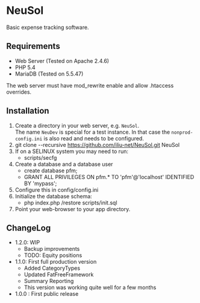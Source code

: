 # NeuSol

Basic expense tracking software.

## Requirements

- Web Server (Tested on Apache 2.4.6)
- PHP 5.4
- MariaDB (Tested on 5.5.47)

The web server must have mod_rewrite enable and allow .htaccess overrides.


## Installation

1. Create a directory in your web server, e.g. `NeuSol`.  
   The name `NeuDev` is special for a test instance.  In that case the
   `nonprod-config.ini` is also read and needs to be configured.
2. git clone --recursive https://github.com/iliu-net/NeuSol.git NeuSol
3. If on a SELINUX system you may need to run:
   - scripts/secfg
4. Create a database and a database user
   - create database pfm;
   - GRANT ALL PRIVILEGES ON pfm.* TO 'pfm'@'localhost' IDENTIFIED BY 'mypass';
5. Configure this in config/config.ini
6. Initialize the database schema:
   - php index.php /restore scripts/init.sql
7. Point your web-browser to your app directory.

## ChangeLog

- 1.2.0: WIP
  - Backup improvements
  - TODO: Equity positions
- 1.1.0: First full production version
  - Added CategoryTypes
  - Updated FatFreeFramework
  - Summary Reporting
  - This version was working quite well for a few months
- 1.0.0 : First public release
